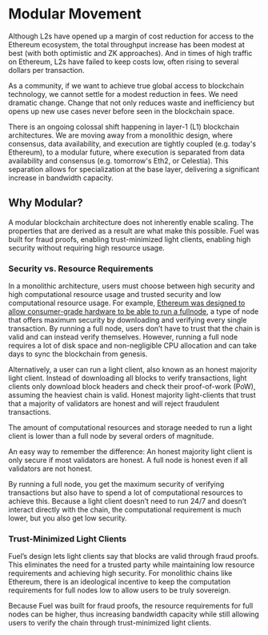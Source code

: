 # Modular Movement

Although L2s have opened up a margin of cost reduction for access to the Ethereum ecosystem, the total throughput increase has been modest at best (with both optimistic and ZK approaches). And in times of high traffic on Ethereum, L2s have failed to keep costs low, often rising to several dollars per transaction.

As a community, if we want to achieve true global access to blockchain technology, we cannot settle for a modest reduction in fees. We need dramatic change. Change that not only reduces waste and inefficiency but opens up new use cases never before seen in the blockchain space.

There is an ongoing colossal shift happening in layer-1 (L1) blockchain architectures. We are moving away from a monolithic design, where consensus, data availability, and execution are tightly coupled (e.g. today's Ethereum), to a modular future, where execution is separated from data availability and consensus (e.g. tomorrow's Eth2, or Celestia). This separation allows for specialization at the base layer, delivering a significant increase in bandwidth capacity.


## Why Modular?

A modular blockchain architecture does not inherently enable scaling. The properties that are derived as a result are what make this possible. Fuel was built for fraud proofs, enabling trust-minimized light clients, enabling high security without requiring high resource usage.

### Security vs. Resource Requirements

In a monolithic architecture, users must choose between high security and high computational resource usage and trusted security and low computational resource usage. For example, [Ethereum was designed to allow consumer-grade hardware to be able to run a fullnode](https://ethereum.org/en/run-a-node/), a type of node that offers maximum security by downloading and verifying every single transaction. By running a full node, users don’t have to trust that the chain is valid and can instead verify themselves. However, running a full node requires a lot of disk space and non-negligible CPU allocation and can take days to sync the blockchain from genesis.

Alternatively, a user can run a light client, also known as an honest majority light client. Instead of downloading all blocks to verify transactions, light clients only download block headers and check their proof-of-work (PoW), assuming the heaviest chain is valid. Honest majority light-clients that trust that a majority of validators are honest and will reject fraudulent transactions.

The amount of computational resources and storage needed to run a light client is lower than a full node by several orders of magnitude.

An easy way to remember the difference: An honest majority light client is only secure if most validators are honest. A full node is honest even if all validators are not honest.

By running a full node, you get the maximum security of verifying transactions but also have to spend a lot of computational resources to achieve this. Because a light client doesn’t need to run 24/7 and doesn’t interact directly with the chain, the computational requirement is much lower, but you also get low security.

### Trust-Minimized Light Clients

Fuel’s design lets light clients say that blocks are valid through fraud proofs. This eliminates the need for a trusted party while maintaining low resource requirements and achieving high security. For monolithic chains like Ethereum, there is an ideological incentive to keep the computation requirements for full nodes low to allow users to be truly sovereign.

Because Fuel was built for fraud proofs, the resource requirements for full nodes can be higher, thus increasing bandwidth capacity while still allowing users to verify the chain through trust-minimized light clients.
